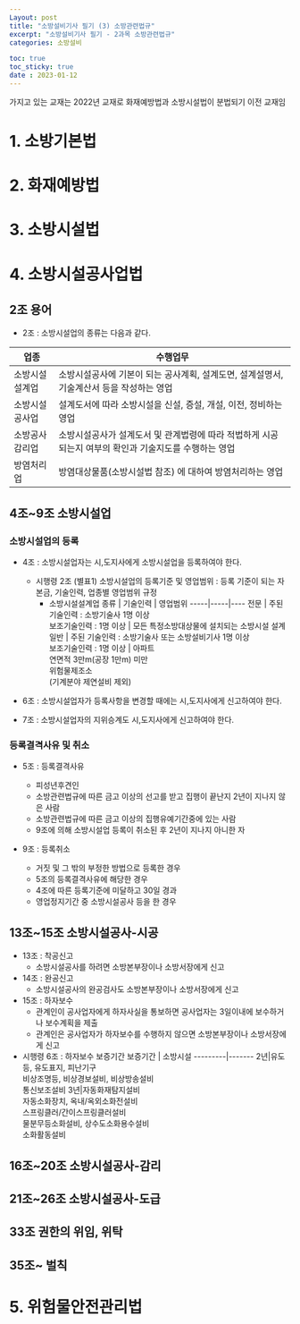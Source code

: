 ```yaml
---
Layout: post
title: "소방설비기사 필기 (3) 소방관련법규"
excerpt: "소방설비기사 필기 - 2과목 소방관련법규"
categories: 소방설비

toc: true
toc_sticky: true
date : 2023-01-12
---
```


가지고 있는 교재는 2022년 교재로 화재예방법과 소방시설법이 분법되기 이전 교재임  

# 1. 소방기본법

# 2. 화재예방법

# 3. 소방시설법

# 4. 소방시설공사업법

## 2조 용어

* 2조 : 소방시설업의 종류는 다음과 같다.

업종 | 수행업무
-------------|-------------------------------
소방시설설계업 | 소방시설공사에 기본이 되는 공사계획, 설계도면, 설계설명서, 기술계산서 등을 작성하는 영업
소방시설공사업 | 설계도서에 따라 소방시설을 신설, 증설, 개설, 이전, 정비하는 영업
소방공사감리업 | 소방시설공사가 설계도서 및 관계법령에 따라 적법하게 시공되는지 여부의 확인과 기술지도를 수행하는 영업
방염처리업 | 방염대상물품(소방시설법 참조) 에 대하여 방염처리하는 영업

## 4조~9조 소방시설업

### 소방시설업의 등록

* 4조 : 소방시설업자는 시,도지사에게 소방시설업을 등록하여야 한다.  
  - 시행령 2조 (별표1) 소방시설업의 등록기준 및 영업범위 : 등록 기준이 되는 자본금, 기술인력, 업종별 영업범위 규정  
    + 소방시설설계업
    종류 | 기술인력 | 영업범위
    -----|-----|----
    전문 | 주된 기술인력 : 소방기술사 1명 이상 <br> 보조기술인력 : 1명 이상 | 모든 특정소방대상물에 설치되는 소방시설 설계
    일반 | 주된 기술인력 : 소방기술사 또는 소방설비기사 1명 이상 <br> 보조기술인력 : 1명 이상 | 아파트 <br> 연면적 3만m(공장 1만m) 미만 <br> 위험물제조소 <br> (기계분야 제연설비 제외) 

* 6조 : 소방시설업자가 등록사항을 변경할 때에는 시,도지사에게 신고하여야 한다.  
* 7조 : 소방시설업자의 지위승계도 시,도지사에게 신고하여야 한다.  

### 등록결격사유 및 취소

* 5조 : 등록결격사유  
  - 피성년후견인  
  - 소방관련법규에 따른 금고 이상의 선고를 받고 집행이 끝난지 2년이 지나지 않은 사람  
  - 소방관련법규에 따른 금고 이상의 집행유예기간중에 있는 사람  
  - 9조에 의해 소방시설업 등록이 취소된 후 2년이 지나지 아니한 자  

* 9조 : 등록취소  
  - 거짓 및 그 밖의 부정한 방법으로 등록한 경우
  - 5조의 등록결격사유에 해당한 경우
  - 4조에 따른 등록기준에 미달하고 30일 경과
  - 영업정지기간 중 소방시설공사 등을 한 경우

## 13조~15조 소방시설공사-시공

* 13조 : 착공신고  
  - 소방시설공사를 하려면 소방본부장이나 소방서장에게 신고  
* 14조 : 완공신고  
  - 소방시설공사의 완공검사도 소방본부장이나 소방서장에게 신고  
* 15조 : 하자보수
  - 관계인이 공사업자에게 하자사실을 통보하면 공사업자는 3일이내에 보수하거나 보수계획을 제출  
  - 관계인은 공사업자가 하자보수를 수행하지 않으면 소방본부장이나 소방서장에게 신고  
* 시행령 6조 : 하자보수 보증기간
  보증기간 | 소방시설
  ---------|-------
  2년|유도등, 유도표지, 피난기구 <br>비상조명등, 비상경보설비, 비상방송설비 <br> 통신보조설비
  3년|자동화재탐지설비 <br> 자동소화장치, 옥내/옥외소화전설비 <br>스프링클러/간이스프링클러설비 <br>물분무등소화설비, 상수도소화용수설비 <br>소화활동설비

## 16조~20조 소방시설공사-감리

## 21조~26조 소방시설공사-도급

## 33조 권한의 위임, 위탁

## 35조~ 벌칙



# 5. 위험물안전관리법
